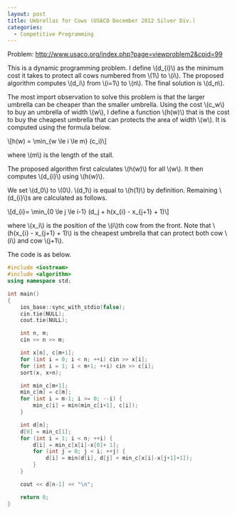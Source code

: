 ```yaml
---
layout: post
title: Umbrellas for Cows (USACO December 2012 Silver Div.)
categories:
  - Competitive Programming
---
```


Problem: <http://www.usaco.org/index.php?page=viewproblem2&cpid=99>

This is a dynamic programming problem. I define \\(d_{i}\\) as the minimum cost it takes to protect all cows numbered from \\(1\\) to \\(i\\). The proposed algorithm computes \\(d_i\\) from \\(i=1\\) to \\(n\\). The final solution is \\(d_n\\).

The most import observation to solve this problem is that the larger umbrella can be cheaper than the smaller umbrella. Using the cost \\(c_w\\) to buy an umbrella of width \\(w\\), I define a function \\(h(w)\\) that is the cost to buy the cheapest umbrella that can protects the area of width \\(w\\). It is computed using the formula below.

\\[h(w) = \min_{w \le i \le m} (c_i)\\]

where \\(m\\) is the length of the stall.

The proposed algorithm first calculates \\(h(w)\\) for all \\(w\\). It then computes \\(d_{i}\\) using \\(h(w)\\).

We set \\(d_0\\) to \\(0\\). \\(d_1\\) is equal to \\(h(1)\\) by definition. Remaining \\(d_{i}\\)s are calculated as follows.

\\[d_{i}= \min_{0 \le j \le i-1} (d_j + h(x_{i} - x_{j+1} + 1)\\]

where \\(x_i\\) is the position of the \\(i\\)th cow from the front. Note that \\(h(x_{i} - x_{j+1} + 1)\\) is the cheapest umbrella that can protect both cow \\(i\\) and cow \\(j+1\\).

The code is as below.

```c++
#include <iostream>
#include <algorithm>
using namespace std;

int main()
{
	ios_base::sync_with_stdio(false);
	cin.tie(NULL);
	cout.tie(NULL);

	int n, m;
	cin >> n >> m;

	int x[n], c[m+1];
	for (int i = 0; i < n; ++i) cin >> x[i];
	for (int i = 1; i < m+1; ++i) cin >> c[i];
	sort(x, x+n);

	int min_c[m+1];
	min_c[m] = c[m];
	for (int i = m-1; i >= 0; --i) {
		min_c[i] = min(min_c[i+1], c[i]);
	}

	int d[n];
	d[0] = min_c[1];
	for (int i = 1; i < n; ++i) {
		d[i] = min_c[x[i]-x[0]+ 1];
		for (int j = 0; j < i; ++j) {
			d[i] = min(d[i], d[j] + min_c[x[i]-x[j+1]+1]);
		}
	}

	cout << d[n-1] << "\n";

	return 0;
}
```
